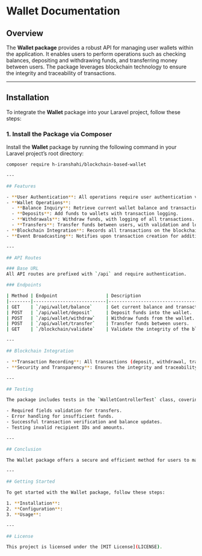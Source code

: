 # Wallet Documentation

## Overview

The **Wallet package** provides a robust API for managing user wallets within the application. It enables users to perform operations such as checking balances, depositing and withdrawing funds, and transferring money between users. The package leverages blockchain technology to ensure the integrity and traceability of transactions.

---

## Installation

To integrate the **Wallet** package into your Laravel project, follow these steps:

### 1. Install the Package via Composer

Install the **Wallet** package by running the following command in your Laravel project’s root directory:

```bash
composer require h-iranshahi/blockchain-based-wallet

---

## Features

- **User Authentication**: All operations require user authentication via Laravel Sanctum.
- **Wallet Operations**:
  - **Balance Inquiry**: Retrieve current wallet balance and transaction history.
  - **Deposits**: Add funds to wallets with transaction logging.
  - **Withdrawals**: Withdraw funds, with logging of all transactions.
  - **Transfers**: Transfer funds between users, with validation and logging.
- **Blockchain Integration**: Records all transactions on the blockchain for security and transparency.
- **Event Broadcasting**: Notifies upon transaction creation for additional processing.

---

## API Routes

### Base URL
All API routes are prefixed with `/api` and require authentication.

### Endpoints

| Method | Endpoint                  | Description                                      |
|--------|---------------------------|--------------------------------------------------|
| GET    | `/api/wallet/balance`     | Get current balance and transaction history.     |
| POST   | `/api/wallet/deposit`     | Deposit funds into the wallet.                   |
| POST   | `/api/wallet/withdraw`    | Withdraw funds from the wallet.                  |
| POST   | `/api/wallet/transfer`    | Transfer funds between users.                     |
| GET    | `/blockchain/validate`    | Validate the integrity of the blockchain.        |

---

## Blockchain Integration

- **Transaction Recording**: All transactions (deposit, withdrawal, transfer) are logged in the blockchain.
- **Security and Transparency**: Ensures the integrity and traceability of all wallet operations.

---

## Testing

The package includes tests in the `WalletControllerTest` class, covering:

- Required fields validation for transfers.
- Error handling for insufficient funds.
- Successful transaction verification and balance updates.
- Testing invalid recipient IDs and amounts.

---

## Conclusion

The Wallet package offers a secure and efficient method for users to manage their wallets, ensuring that all transactions are recorded transparently using blockchain technology.

---

## Getting Started

To get started with the Wallet package, follow these steps:

1. **Installation**:  
2. **Configuration**:  
3. **Usage**:  

---

## License

This project is licensed under the [MIT License](LICENSE).

